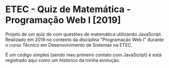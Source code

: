 # ETEC - Quiz de Matemática - Programação Web I [2019]
Projeto de um quiz de com questões de matemática utilizando JavaScript. Realizado em 2019 no contexto da disciplina "Programação Web I" durante o curso Técnico em Desenvolvimento de Sistemas na ETEC.

É um código simples (sendo meu primeiro contato com JavaScript) e está registrado aqui como um histórico da minha evolução.
